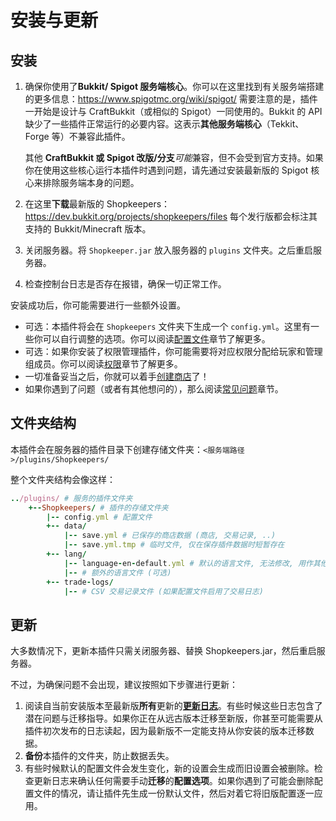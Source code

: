 # 安装与更新

## 安装

1. 确保你使用了**Bukkit/ Spigot 服务端核心**。你可以在这里找到有关服务端搭建的更多信息：https://www.spigotmc.org/wiki/spigot/
    需要注意的是，插件一开始是设计与 CraftBukkit（或相似的 Spigot）一同使用的。Bukkit 的 API 缺少了一些插件正常运行的必要内容。这表示**其他服务端核心**（Tekkit、Forge 等）不兼容此插件。

    其他 **CraftBukkit 或 Spigot 改版/分支***可能*兼容，但不会受到官方支持。如果你在使用这些核心运行本插件时遇到问题，请先通过安装最新版的 Spigot 核心来排除服务端本身的问题。

2. 在这里**下载**最新版的 Shopkeepers：https://dev.bukkit.org/projects/shopkeepers/files
    每个发行版都会标注其支持的 Bukkit/Minecraft 版本。

3. 关闭服务器。将 `Shopkeeper.jar` 放入服务器的 `plugins` 文件夹。之后重启服务器。

4. 检查控制台日志是否存在报错，确保一切正常工作。

安装成功后，你可能需要进行一些额外设置。

* 可选：本插件将会在 `Shopkeepers` 文件夹下生成一个 `config.yml`。这里有一些你可以自行调整的选项。你可以阅读[配置文件](installtion-updating.configuration.md)章节了解更多。
* 可选：如果你安装了权限管理插件，你可能需要将对应权限分配给玩家和管理组成员。你可以阅读[权限](installtion-updating.permissions.md)章节了解更多。
* 一切准备妥当之后，你就可以着手[创建商店](creating-shops.md)了！
* 如果你遇到了问题（或者有其他想问的），那么阅读[常见问题](more-information.frequently-asked-questions.md)章节。

## 文件夹结构

本插件会在服务器的插件目录下创建存储文件夹：`<服务端路径>/plugins/Shopkeepers/`

整个文件夹结构会像这样：

```Ruby
../plugins/ # 服务的插件文件夹
    +--Shopkeepers/ # 插件的存储文件夹
        |-- config.yml # 配置文件
        +-- data/
            |-- save.yml # 已保存的商店数据 (商店, 交易记录, ..)
            |-- save.yml.tmp # 临时文件, 仅在保存插件数据时短暂存在
        +-- lang/
            |-- language-en-default.yml # 默认的语言文件, 无法修改, 用作其他语言的模板
            |-- # 额外的语言文件 (可选)
        +-- trade-logs/
            |-- # CSV 交易记录文件 (如果配置文件启用了交易日志)
```

## 更新

大多数情况下，更新本插件只需关闭服务器、替换 Shopkeepers.jar，然后重启服务器。

不过，为确保问题不会出现，建议按照如下步骤进行更新：

1. 阅读自当前安装版本至最新版**所有**更新的[**更新日志**](https://github.com/Shopkeepers/Shopkeepers/blob/master/CHANGELOG.md)。有些时候这些日志包含了潜在问题与迁移指导。如果你正在从远古版本迁移至新版，你甚至可能需要从插件初次发布的日志读起，因为最新版不一定能支持从你安装的版本迁移数据。
2. **备份**本插件的文件夹，防止数据丢失。
3. 有些时候默认的配置文件会发生变化，新的设置会生成而旧设置会被删除。检查更新日志来确认任何需要手动**迁移**的**配置选项**。如果你遇到了可能会删除配置文件的情况，请让插件先生成一份默认文件，然后对着它将旧版配置逐一应用。